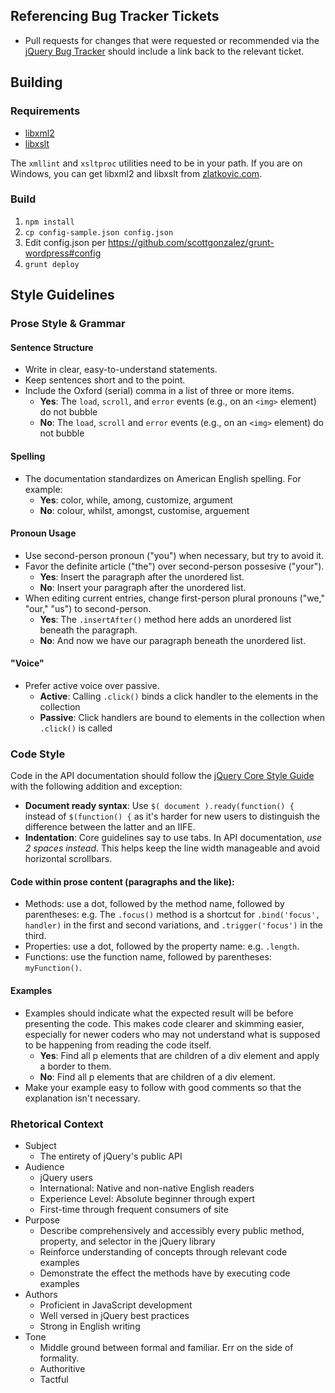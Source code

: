 ## Referencing Bug Tracker Tickets

* Pull requests for changes that were requested or recommended via the [jQuery Bug Tracker](http://bugs.jquery.com) should include a link back to the relevant ticket.

## Building

### Requirements
* <a href="http://www.xmlsoft.org/">libxml2</a>
* <a href="http://xmlsoft.org/XSLT/">libxslt</a>

The `xmllint` and `xsltproc` utilities need to be in your path. If you are on Windows, you can get libxml2 and libxslt from <a href="http://www.zlatkovic.com/libxml.en.html">zlatkovic.com</a>.

### Build

1. `npm install`
2. `cp config-sample.json config.json`
3. Edit config.json per https://github.com/scottgonzalez/grunt-wordpress#config
4. `grunt deploy`

## Style Guidelines

### Prose Style & Grammar

#### Sentence Structure

* Write in clear, easy-to-understand statements.
* Keep sentences short and to the point.
* Include the Oxford (serial) comma in a list of three or more items.
  * **Yes**: The `load`, `scroll`, and `error` events (e.g., on an `<img>` element) do not bubble
  * **No**: The `load`, `scroll` and `error` events (e.g., on an `<img>` element) do not bubble

#### Spelling
* The documentation standardizes on American English spelling. For example:
  * **Yes**: color, while, among, customize, argument
  * **No**: colour, whilst, amongst, customise, arguement

#### Pronoun Usage
* Use second-person pronoun ("you") when necessary, but try to avoid it.
* Favor the definite article ("the") over second-person possesive ("your").
  * **Yes**: Insert the paragraph after the unordered list.
  * **No**: Insert your paragraph after the unordered list.
* When editing current entries, change first-person plural pronouns ("we," "our," "us") to second-person.
  * **Yes**: The `.insertAfter()` method here adds an unordered list beneath the paragraph.
  * **No**: And now we have our paragraph beneath the unordered list.

#### "Voice"
* Prefer active voice over passive.
  * **Active**: Calling `.click()` binds a click handler to the elements in the collection
  * **Passive**: Click handlers are bound to elements in the collection when `.click()` is called

### Code Style
Code in the API documentation should follow the [jQuery Core Style Guide](http://docs.jquery.com/JQuery_Core_Style_Guidelines) with the following addition and exception:

* **Document ready syntax**: Use `$( document ).ready(function() {` instead of `$(function() {` as it's harder for new users to distinguish the difference between the latter and an IIFE.
* **Indentation**: Core guidelines say to use tabs. In API documentation, *use 2 spaces instead*. This helps keep the line width manageable and avoid horizontal scrollbars.

#### Code within prose content (paragraphs and the like):
* Methods: use a dot, followed by the method name, followed by parentheses: e.g. The `.focus()` method is a shortcut for `.bind('focus', handler)` in the first and second variations, and `.trigger('focus')` in the third.
* Properties: use a dot, followed by the property name: e.g. `.length`.
* Functions: use the function name, followed by parentheses: `myFunction()`.

#### Examples
* Examples should indicate what the expected result will be before presenting the code. This makes code clearer and skimming easier, especially for newer coders who may not understand what is supposed to be happening from reading the code itself.
  * **Yes**: Find all p elements that are children of a div element and apply a border to them.
  * **No**: Find all p elements that are children of a div element.
* Make your example easy to follow with good comments so that the explanation isn't necessary.

### Rhetorical Context
* Subject
  * The entirety of jQuery's public API
* Audience
  * jQuery users
  * International: Native and non-native English readers
  * Experience Level: Absolute beginner through expert
  * First-time through frequent consumers of site
* Purpose
  * Describe comprehensively and accessibly every public method, property, and selector in the jQuery library
  * Reinforce understanding of concepts through relevant code examples
  * Demonstrate the effect the methods have by executing code examples
* Authors
  * Proficient in JavaScript development
  * Well versed in jQuery best practices
  * Strong in English writing
* Tone
  * Middle ground between formal and familiar. Err on the side of formality.
  * Authoritive
  * Tactful
